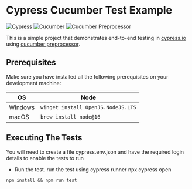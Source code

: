# Cypress Cucumber Test Example

[![Cypress](https://img.shields.io/npm/v/cypress?color=33ff99&label=cypress&logo=cypress&style=for-the-badge)](https://www.cypress.io)
![Cucumber](https://img.shields.io/npm/v/@cucumber/cucumber?color=%231dbb68&label=cucumber&logo=cucumber&style=for-the-badge)
![Cucumber Preprocessor](https://img.shields.io/npm/v/@badeball/cypress-cucumber-preprocessor?label=Cucumber%20preprocessor&style=for-the-badge)

This is a simple project that demonstrates end-to-end testing in [cypress.io](https://www.cypress.io/)
using [cucumber preprocessor](https://www.npmjs.com/package/@badeball/cypress-cucumber-preprocessor).

## Prerequisites

Make sure you have installed all the following prerequisites on your development machine:

| OS      | Node                                       |
|---------|--------------------------------------------|
| Windows | `winget install OpenJS.NodeJS.LTS`         |
| macOS   | `brew install node@16`                     |

## Executing The Tests

You will need to create a file cypress.env.json and have the required
login details to enable the tests to run

- Run the test.
run the test using cypress runner
 npx cypress open

```shell
npm install && npm run test
```
